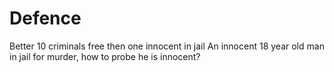 # Defence
Better 10 criminals free then one innocent in jail
An innocent 18 year old man in jail for murder, how to probe he is innocent?
